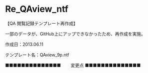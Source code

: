 Re_QAview_ntf
=============
【QA 閲覧記録テンプレート再作成】

一部のデータが、GitHub上にアップできなかったため、再作成を実施。

作成日：2013.06.11

テンプレート名：QAview_9p.ntf

■■■■■■■■■■■■■■ 　　変更点 ■■■■■■■■■■■■■■
